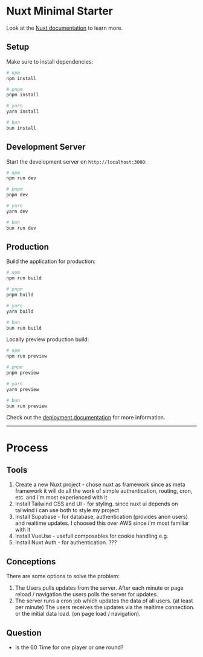 # Nuxt Minimal Starter

Look at the [Nuxt documentation](https://nuxt.com/docs/getting-started/introduction) to learn more.

## Setup

Make sure to install dependencies:

```bash
# npm
npm install

# pnpm
pnpm install

# yarn
yarn install

# bun
bun install
```

## Development Server

Start the development server on `http://localhost:3000`:

```bash
# npm
npm run dev

# pnpm
pnpm dev

# yarn
yarn dev

# bun
bun run dev
```

## Production

Build the application for production:

```bash
# npm
npm run build

# pnpm
pnpm build

# yarn
yarn build

# bun
bun run build
```

Locally preview production build:

```bash
# npm
npm run preview

# pnpm
pnpm preview

# yarn
yarn preview

# bun
bun run preview
```

Check out the [deployment documentation](https://nuxt.com/docs/getting-started/deployment) for more information.

---

# Process

## Tools

1. Create a new Nuxt project - chose nuxt as framework since as meta framework it will do all the work of simple authentication, routing, cron, etc. and i'm most experienced with it
2. Install Tailwind CSS and UI - for styling. since nuxt ui depends on tailwind i can use both to style my project
3. Install Supabase - for database, authentication (provides anon users) and realtime updates. I choosed this over AWS since i'm most familiar with it
4. Install VueUse - usefull composables for cookie handling e.g.
5. Install Nuxt Auth - for authentication. ???

## Conceptions

There are some options to solve the problem:

1. The Users pulls updates from the server. After each minute or page reload / navigation the users polls the server for updates.
2. The server runs a cron job which updates the data of all users. (at least per minute) The users receives the updates via the realtime connection. or the initial data load. (on page load / navigation).

## Question

- Is the 60 Time for one player or one round?
